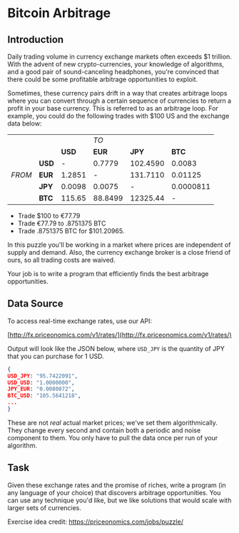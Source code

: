 # Bitcoin Arbitrage

## Introduction

Daily trading volume in currency exchange markets often exceeds $1 trillion. With the advent of new crypto-currencies, your knowledge of algorithms, and a good pair of sound-canceling headphones, you're convinced that there could be some profitable arbitrage opportunities to exploit.

Sometimes, these currency pairs drift in a way that creates arbitrage loops where you can convert through a certain sequence of currencies to return a profit in your base currency. This is referred to as an arbitrage loop. For example, you could do the following trades with $100 US and the exchange data below:

|||||||
|--- |--- |--- |--- |--- |--- |
| | | |*TO*| | |
| | |**USD**|**EUR**|**JPY**|**BTC**|
| |**USD**|-|0.7779|102.4590|0.0083|
|*FROM*|**EUR**|1.2851|-|131.7110|0.01125|
| |**JPY**|0.0098|0.0075|-|0.0000811|
| |**BTC**|115.65|88.8499|12325.44|-|

*   Trade $100 to €77.79
*   Trade €77.79 to .8751375 BTC
*   Trade .8751375 BTC for $101.20965.

In this puzzle you'll be working in a market where prices are independent of supply and demand. Also, the currency exchange broker is a close friend of ours, so all trading costs are waived.

Your job is to write a program that efficiently finds the best arbitrage opportunities.

## Data Source

To access real-time exchange rates, use our API:

[http://fx.priceonomics.com/v1/rates/](http://fx.priceonomics.com/v1/rates/)

Output will look like the JSON below, where `USD_JPY` is the quantity of JPY that you can purchase for 1 USD.

```json
{
USD_JPY: "95.7422091",
USD_USD: "1.0000000",
JPY_EUR: "0.0080872",
BTC_USD: "105.5641218",
...
}
```

These are not _real_ actual market prices; we've set them algorithmically. They change every second and contain both a periodic and noise component to them. You only have to pull the data once per run of your algorithm.

## Task

Given these exchange rates and the promise of riches, write a program (in any language of your choice) that discovers arbitrage opportunities. You can use any technique you'd like, but we like solutions that would scale with larger sets of currencies.

Exercise idea credit: https://priceonomics.com/jobs/puzzle/
